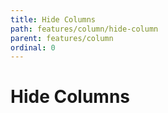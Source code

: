 ```yaml
---
title: Hide Columns
path: features/column/hide-column
parent: features/column
ordinal: 0
---
```

# Hide Columns

<div pbl-example-view="pbl-hide-columns-example-component"></div>

<div pbl-example-view="pbl-hide-columns-with-group-headers-example-component"></div>
